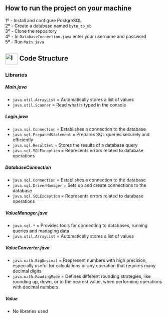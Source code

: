 ## How to run the project on your machine

1º - Install and configure PostgreSQL <br>
2º - Create a database named ```byte_to_mb``` <br>
3º - Clone the repository <br>
4º - In ```DatabaseConnection.java``` enter your username and password <br>
5º - Run ```Main.java```

##  <img align="center" alt="Imagem Java" height="35" width="40" src="https://cdn.jsdelivr.net/gh/devicons/devicon/icons/java/java-original.svg"> Code Structure 

<h3>Libraries</h3>
<h5>Main.java</h5>

* ```java.util.ArrayList``` = Automatically stores a list of values
* ```java.util.Scanner``` = Read what is typed in the console

<h5>Login.java</h5>

* ```java.sql.Connection``` = Establishes a connection to the database
* ```java.sql.PreparedStatement``` = Prepares SQL queries securely and efficiently
* ```java.sql.ResultSet``` = Stores the results of a database query 
* ```java.sql.SQLException``` = Represents errors related to database operations

<h5>DatabaseConnection</h5>

* ```java.sql.Connection``` = Establishes a connection to the database
* ```java.sql.DriverManager``` = Sets up and create connections to the database
* ```java.sql.SQLException``` = Represents errors related to database operations

<h5>ValueManager.java</h5>

* ```java.sql.*``` = Provides tools for connecting to databases, running queries and managing data
* ```java.util.ArrayList``` = Automatically stores a list of values

<h5>ValueConverter.java</h5>

* ```java.math.BigDecimal``` = Rrepresent numbers with high precision, especially useful for calculations or any operation that requires many decimal digits
* ```java.math.RoudingMode``` = Defines different rounding strategies, like rounding up, down, or to the nearest value, when performing operations with decimal numbers

<h5>Value</h5>

* No libraries used
